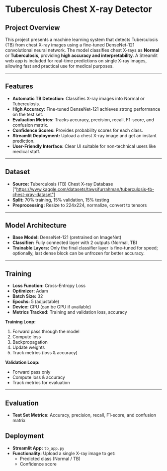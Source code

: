 # Tuberculosis Chest X-ray Detector

## Project Overview
This project presents a machine learning system that detects Tuberculosis (TB) from chest X-ray images using a fine-tuned DenseNet-121 convolutional neural network. The model classifies chest X-rays as **Normal** or **Tuberculosis**, providing **high accuracy and interpretability**. A Streamlit web app is included for real-time predictions on single X-ray images, allowing fast and practical use for medical purposes.

---

## Features
- **Automatic TB Detection:** Classifies X-ray images into Normal or Tuberculosis.
- **High Accuracy:** Fine-tuned DenseNet-121 achieves strong performance on the test set.
- **Evaluation Metrics:** Tracks accuracy, precision, recall, F1-score, and confusion matrix.
- **Confidence Scores:** Provides probability scores for each class.
- **Streamlit Deployment:** Upload a chest X-ray image and get an instant prediction.
- **User-Friendly Interface:** Clear UI suitable for non-technical users like medical staff.

---

## Dataset
- **Source:** Tuberculosis (TB) Chest X-ray Database  ["https://www.kaggle.com/datasets/tawsifurrahman/tuberculosis-tb-chest-xray-dataset"]
- **Split:** 70% training, 15% validation, 15% testing  
- **Preprocessing:** Resize to 224x224, normalize, convert to tensors

---

## Model Architecture
- **Base Model:** DenseNet-121 (pretrained on ImageNet)  
- **Classifier:** Fully connected layer with 2 outputs (Normal, TB)  
- **Trainable Layers:** Only the final classifier layer is fine-tuned for speed; optionally, last dense block can be unfrozen for better accuracy.

---

## Training
- **Loss Function:** Cross-Entropy Loss  
- **Optimizer:** Adam  
- **Batch Size:** 32  
- **Epochs:** 5 (adjustable)  
- **Device:** CPU (can be GPU if available)  
- **Metrics Tracked:** Training and validation loss, accuracy

**Training Loop:**
1. Forward pass through the model  
2. Compute loss  
3. Backpropagation  
4. Update weights  
5. Track metrics (loss & accuracy)

**Validation Loop:**
- Forward pass only  
- Compute loss & accuracy  
- Track metrics for evaluation

---

## Evaluation
- **Test Set Metrics:** Accuracy, precision, recall, F1-score, and confusion matrix  


## Deployment
- **Streamlit App:** `tb_app.py`  
- **Functionality:** Upload a single X-ray image to get:  
  - Predicted class (Normal / TB)  
  - Confidence score  
